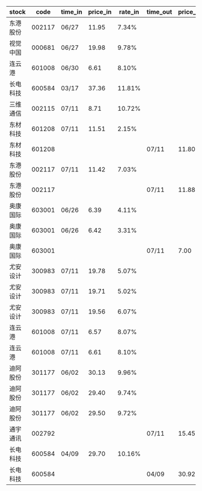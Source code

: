 |stock|code|time_in|price_in|rate_in|time_out|price_out|rate_out|person|
|---|---|---|---|---|---|---|---|---|
|东港股份|002117|06/27|11.95|7.34%||||张浩|
|视觉中国|000681|06/27|19.98|9.78%||||张浩|
|连云港|601008|06/30|6.61|8.10%||||张浩|
|长电科技|600584|03/17|37.36|11.81%||||张浩|
|三维通信|002115|07/11|8.71|10.72%||||张浩|
|东材科技|601208|07/11|11.51|2.15%||||王军|
|东材科技|601208||||07/11|11.80|2.21%|王军|
|东港股份|002117|07/11|11.42|7.03%||||张浩|
|东港股份|002117||||07/11|11.88|14.56%|张浩|
|奥康国际|603001|06/26|6.39|4.11%||||王军|
|奥康国际|603001|06/26|6.42|3.31%||||王军|
|奥康国际|603001||||07/11|7.00|3.21%|王军|
|尤安设计|300983|07/11|19.78|5.07%||||王军|
|尤安设计|300983|07/11|19.71|5.02%||||王军|
|尤安设计|300983|07/11|19.56|6.07%||||王军|
|连云港|601008|07/11|6.57|8.07%||||张浩|
|连云港|601008|07/11|6.61|8.10%||||张浩|
|迪阿股份|301177|06/02|30.13|9.96%||||王军|
|迪阿股份|301177|06/02|29.40|9.74%||||王军|
|迪阿股份|301177|06/02|29.50|9.72%||||王军|
|通宇通讯|002792||||07/11|15.45|9.46%|张浩|
|长电科技|600584|04/09|29.70|10.16%||||张浩|
|长电科技|600584||||04/09|30.92|10.41%|张浩|
